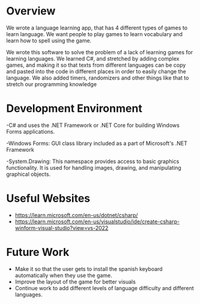 # Overview


We wrote a language learning app, that has 4 different types of games to learn language. We want people to play games to learn vocabulary and learn how to spell using the game. 

We wrote this software to solve the problem of a lack of learning games for learning languages. We learned C#, and stretched by adding complex games, and making it so that texts from different languages can be copy and pasted into the code in different places in order to easily change the language. We also added timers, randomizers and other things like that to stretch our programming knowledge


# Development Environment

-C# and uses the .NET Framework or .NET Core for building Windows Forms applications.

-Windows Forms: GUI class library included as a part of Microsoft's .NET Framework

-System.Drawing: This namespace provides access to basic graphics functionality. It is used for handling images, drawing, and manipulating graphical objects.


# Useful Websites

- https://learn.microsoft.com/en-us/dotnet/csharp/
- https://learn.microsoft.com/en-us/visualstudio/ide/create-csharp-winform-visual-studio?view=vs-2022

# Future Work

- Make it so that the user gets to install the spanish keyboard automatically when they use the game. 
- Improve the layout of the game for better visuals
- Continue work to add different levels of language difficulty and different languages. 
